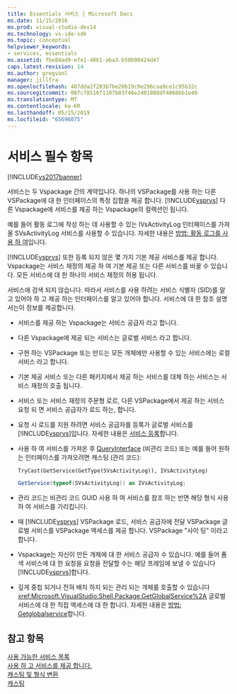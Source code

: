 ```yaml
---
title: Essentials 서비스 | Microsoft Docs
ms.date: 11/15/2016
ms.prod: visual-studio-dev14
ms.technology: vs-ide-sdk
ms.topic: conceptual
helpviewer_keywords:
- services, essentials
ms.assetid: fbe84ad9-efe1-48b1-aba3-b50b90424d47
caps.latest.revision: 14
ms.author: gregvanl
manager: jillfra
ms.openlocfilehash: 407dda2f203b7be20b19c0e296caa9ce1c95b32c
ms.sourcegitcommit: 08fc78516f1107b83f46e2401888df4868bb1e40
ms.translationtype: MT
ms.contentlocale: ko-KR
ms.lasthandoff: 05/15/2019
ms.locfileid: "65696075"
---
```

# <a name="service-essentials"></a>서비스 필수 항목
[!INCLUDE[vs2017banner](../../includes/vs2017banner.md)]

서비스는 두 Vspackage 간의 계약입니다. 하나의 VSPackage를 사용 하는 다른 VSPackage에 대 한 인터페이스의 특정 집합을 제공 합니다. [!INCLUDE[vsprvs](../../includes/vsprvs-md.md)] 다른 Vspackage에 서비스를 제공 하는 Vspackage의 컬렉션인 됩니다.  
  
 예를 들어 활동 로그에 작성 하는 데 사용할 수 있는 IVsActivityLog 인터페이스를 가져올 SVsActivityLog 서비스를 사용할 수 있습니다. 자세한 내용은 [방법: 활동 로그를 사용 하 여](../../extensibility/how-to-use-the-activity-log.md)입니다.  
  
 [!INCLUDE[vsprvs](../../includes/vsprvs-md.md)] 또한 등록 되지 않은 몇 가지 기본 제공 서비스를 제공 합니다. Vspackage는 서비스 재정의 제공 하 여 기본 제공 또는 다른 서비스를 바꿀 수 있습니다. 모든 서비스에 대 한 하나의 서비스 재정의 허용 됩니다.  
  
 서비스에 검색 되지 않습니다. 따라서 서비스를 사용 하려는 서비스 식별자 (SID)를 알고 있어야 하 고 제공 하는 인터페이스를 알고 있어야 합니다. 서비스에 대 한 참조 설명서는이 정보를 제공합니다.  
  
- 서비스를 제공 하는 Vspackage는 서비스 공급자 라고 합니다.  
  
- 다른 Vspackage에 제공 되는 서비스는 글로벌 서비스 라고 합니다.  
  
- 구현 하는 VSPackage 또는 만드는 모든 개체에만 사용할 수 있는 서비스에는 로컬 서비스 라고 합니다.  
  
- 기본 제공 서비스 또는 다른 패키지에서 제공 하는 서비스를 대체 하는 서비스는 서비스 재정의 호출 됩니다.  
  
- 서비스 또는 서비스 재정의 주문형 로르, 다른 VSPackage에서 제공 하는 서비스 요청 되 면 서비스 공급자가 로드 하는, 합니다.  
  
- 요청 시 로드를 지원 하려면 서비스 공급자를 등록가 글로벌 서비스를 [!INCLUDE[vsprvs](../../includes/vsprvs-md.md)]입니다. 자세한 내용은 [서비스 등록](../../misc/registering-services.md)합니다.  
  
- 사용 하 여 서비스를 가져온 후 [QueryInterface](https://msdn.microsoft.com/library/62fce95e-aafa-4187-b50b-e6611b74c3b3) (비관리 코드) 또는 예를 들어 원하는 인터페이스를 가져오려면 캐스팅 (관리 코드):  
  
    ```vb  
    TryCast(GetService(GetType(SVsActivityLog)), IVsActivityLog)  
    ```  
  
    ```csharp  
    GetService(typeof(SVsActivityLog)) as IVsActivityLog;  
  
    ```  
  
- 관리 코드는 비관리 코드 GUID 사용 하 여 서비스를 참조 하는 반면 해당 형식 사용 하 여 서비스를 가리킵니다.  
  
- 때 [!INCLUDE[vsprvs](../../includes/vsprvs-md.md)] VSPackage 로드, 서비스 공급자에 전달 VSPackage 글로벌 서비스를 VSPackage 액세스를 제공 합니다. VSPackage "사이 팅" 이라고 합니다.  
  
- Vspackage는 자신이 만든 개체에 대 한 서비스 공급자 수 있습니다. 예를 들어 폼 색 서비스에 대 한 요청을 요청을 전달할 수는 해당 프레임에 보낼 수 있습니다 [!INCLUDE[vsprvs](../../includes/vsprvs-md.md)]합니다.  
  
- 깊게 중첩 되거나 전혀 배치 하지 되는 관리 되는 개체를 호출할 수 있습니다 <xref:Microsoft.VisualStudio.Shell.Package.GetGlobalService%2A> 글로벌 서비스에 대 한 직접 액세스에 대 한 합니다. 자세한 내용은 [방법: Getglobalservice](../../misc/how-to-use-getglobalservice.md)합니다.  
  
## <a name="see-also"></a>참고 항목  
 [사용 가능한 서비스 목록](../../extensibility/internals/list-of-available-services.md)   
 [사용 하 고 서비스를 제공 합니다.](../../extensibility/using-and-providing-services.md)   
 [캐스팅 및 형식 변환](https://msdn.microsoft.com/library/568df58a-d292-4b55-93ba-601578722878)   
 [캐스팅](https://msdn.microsoft.com/library/3dbeb06e-2f4b-4693-832d-624bc8ec95de)
